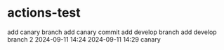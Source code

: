 # actions-test
add canary branch
add canary commit
add develop branch
add develop branch 2
2024-09-11 14:24
2024-09-11 14:29 canary
